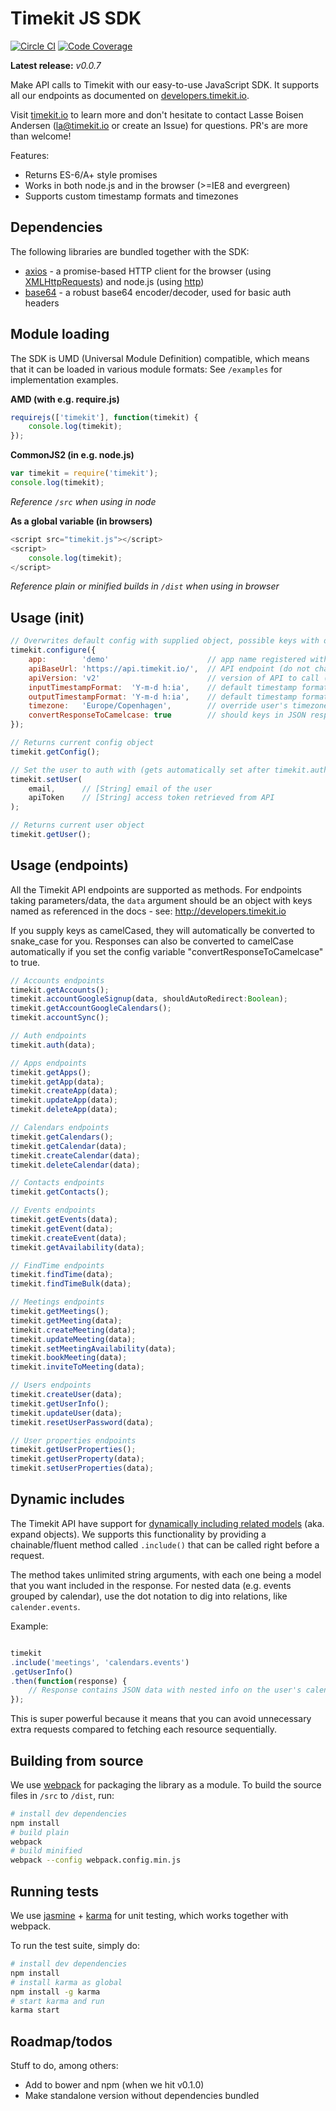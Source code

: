 # Timekit JS SDK

[![Circle CI](https://img.shields.io/circleci/project/timekit-io/js-sdk.svg)](https://circleci.com/gh/timekit-io/js-sdk)
[![Code Coverage](https://img.shields.io/badge/coverage-92%25-green.svg)](https://github.com/timekit-io/js-sdk)

**Latest release:**  *v0.0.7*

Make API calls to Timekit with our easy-to-use JavaScript SDK. It supports all our endpoints as documented on [developers.timekit.io](http://developers.timekit.io).

Visit [timekit.io](http://timekit.io) to learn more and don't hesitate to contact Lasse Boisen Andersen ([la@timekit.io](mailto:la@timekit.io) or create an Issue) for questions. PR's are more than welcome!

Features:
- Returns ES-6/A+ style promises
- Works in both node.js and in the browser (>=IE8 and evergreen)
- Supports custom timestamp formats and timezones

## Dependencies

The following libraries are bundled together with the SDK:

- [axios](https://github.com/mzabriskie/axios) - a promise-based HTTP client for the browser (using [XMLHttpRequests](https://developer.mozilla.org/en-US/docs/Web/API/XMLHttpRequest)) and node.js (using [http](http://nodejs.org/api/http.html))
- [base64](https://github.com/mathiasbynens/base64) - a robust base64 encoder/decoder, used for basic auth headers

## Module loading

The SDK is UMD (Universal Module Definition) compatible, which means that it can be loaded in various module formats:
See `/examples` for implementation examples.

**AMD (with e.g. require.js)**
```javascript
requirejs(['timekit'], function(timekit) {
    console.log(timekit);
});
```

**CommonJS2 (in e.g. node.js)**
```javascript
var timekit = require('timekit');
console.log(timekit);

```
*Reference `/src` when using in node*

**As a global variable (in browsers)**
```javascript
<script src="timekit.js"></script>
<script>
    console.log(timekit);
</script>
```
*Reference plain or minified builds in `/dist` when using in browser*

## Usage (init)

```javascript
// Overwrites default config with supplied object, possible keys with default values below
timekit.configure({
    app:        'demo'                      // app name registered with timekit (get in touch)
    apiBaseUrl: 'https://api.timekit.io/',  // API endpoint (do not change)
    apiVersion: 'v2'                        // version of API to call (do not change)
    inputTimestampFormat:  'Y-m-d h:ia',    // default timestamp format that you supply
    outputTimestampFormat: 'Y-m-d h:ia',    // default timestamp format that you want the API to return
    timezone:   'Europe/Copenhagen',        // override user's timezone for custom formatted timestamps in another timezone
    convertResponseToCamelcase: true        // should keys in JSON response automatically be converted from snake_case to camelCase?
});

// Returns current config object
timekit.getConfig(); 

// Set the user to auth with (gets automatically set after timekit.auth())
timekit.setUser(
    email,      // [String] email of the user
    apiToken    // [String] access token retrieved from API
);

// Returns current user object
timekit.getUser(); 
```

## Usage (endpoints)

All the Timekit API endpoints are supported as methods. For endpoints taking parameters/data, the `data` argument should be an object with keys named as referenced in the docs - see: http://developers.timekit.io

If you supply keys as camelCased, they will automatically be converted to snake_case for you. Responses can also be converted to camelCase automatically if you set the config variable "convertResponseToCamelcase" to true.

```javascript
// Accounts endpoints
timekit.getAccounts();
timekit.accountGoogleSignup(data, shouldAutoRedirect:Boolean);
timekit.getAccountGoogleCalendars();
timekit.accountSync();

// Auth endpoints
timekit.auth(data);

// Apps endpoints
timekit.getApps();
timekit.getApp(data);
timekit.createApp(data);
timekit.updateApp(data);
timekit.deleteApp(data);

// Calendars endpoints
timekit.getCalendars();
timekit.getCalendar(data);
timekit.createCalendar(data);
timekit.deleteCalendar(data);

// Contacts endpoints
timekit.getContacts();

// Events endpoints
timekit.getEvents(data);
timekit.getEvent(data);
timekit.createEvent(data);
timekit.getAvailability(data);

// FindTime endpoints
timekit.findTime(data);
timekit.findTimeBulk(data);

// Meetings endpoints
timekit.getMeetings();
timekit.getMeeting(data);
timekit.createMeeting(data);
timekit.updateMeeting(data);
timekit.setMeetingAvailability(data);
timekit.bookMeeting(data);
timekit.inviteToMeeting(data);

// Users endpoints
timekit.createUser(data);
timekit.getUserInfo();
timekit.updateUser(data);
timekit.resetUserPassword(data);

// User properties endpoints
timekit.getUserProperties();
timekit.getUserProperty(data);
timekit.setUserProperties(data);
```

## Dynamic includes

The Timekit API have support for [dynamically including related models](http://developers.timekit.io/docs/dynamic-includes) (aka. expand objects). We supports this functionality by providing a chainable/fluent method called `.include()` that can be called right before a request.

The method takes unlimited string arguments, with each one being a model that you want included in the response. For nested data (e.g. events grouped by calendar), use the dot notation to dig into relations, like `calender.events`.

Example:

```javascript

timekit
.include('meetings', 'calendars.events')
.getUserInfo()
.then(function(response) {
    // Response contains JSON data with nested info on the user's calendars, events and meetings
});
```

This is super powerful because it means that you can avoid unnecessary extra requests compared to fetching each resource sequentially.

## Building from source

We use [webpack](http://webpack.github.io) for packaging the library as a module. To build the source files in `/src` to `/dist`, run:
```bash
# install dev dependencies
npm install
# build plain
webpack
# build minified
webpack --config webpack.config.min.js 
```

## Running tests

We use [jasmine](http://jasmine.github.io) + [karma](http://karma-runner.github.io/) for unit testing, which works together with webpack.

To run the test suite, simply do:
```bash
# install dev dependencies
npm install
# install karma as global
npm install -g karma
# start karma and run 
karma start
```

## Roadmap/todos

Stuff to do, among others:
- Add to bower and npm (when we hit v0.1.0)
- Make standalone version without dependencies bundled
